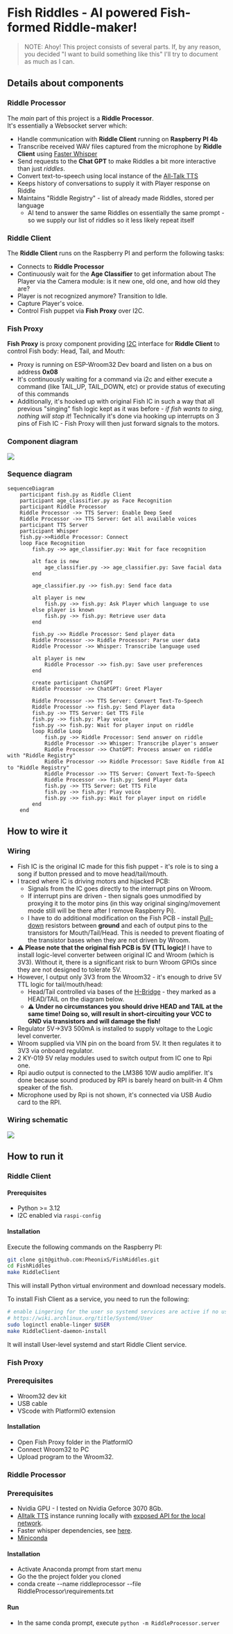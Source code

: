 # Fish Riddles - AI powered Fish-formed Riddle-maker!

> NOTE: Ahoy! This project consists of several parts. If, by any reason, you decided "I want to build something like this" I'll try to document as much as I can.

## Details about components
### Riddle Processor

The *main* part of this project is a __Riddle Processor__.  
It's essentially a Websocket server which:  
* Handle communication with __Riddle Client__ running on __Raspberry PI 4b__
* Transcribe received WAV files captured from the microphone by __Riddle Client__ using [Faster Whisper](https://github.com/SYSTRAN/faster-whisper)
* Send requests to the __Chat GPT__ to make Riddles a bit more interactive than just _riddles_.
* Convert text-to-speech using local instance of the [All-Talk TTS](https://github.com/erew123/alltalk_tts)
* Keeps history of conversations to supply it with Player response on Riddle
* Maintains "Riddle Registry" - list of already made Riddles, stored per language
    * AI tend to answer the same Riddles on essentially the same prompt - so we supply our list of riddles so it less likely repeat itself

### Riddle Client

The __Riddle Client__ runs on the Raspberry PI and perform the following tasks:
* Connects to __Riddle Processor__
* Continuously wait for the __Age Classifier__ to get information about The Player via the Camera module: is it new one, old one, and how old they are?
* Player is not recognized anymore? Transition to Idle.
* Capture Player's voice.
* Control Fish puppet via **Fish Proxy** over I2C.

### Fish Proxy

__Fish Proxy__ is proxy component providing [I2C](https://en.wikipedia.org/wiki/I²C) interface for __Riddle Client__ to control Fish body: Head, Tail, and Mouth:
* Proxy is running on ESP-Wroom32 Dev board and listen on a bus on address __0x08__
* It's continuously waiting for a command via i2c and either execute a command (like TAIL_UP, TAIL_DOWN, etc) or provide status of executing of this commands
* Additionally, it's hooked up with original Fish IC in such a way that all previous "singing" fish logic kept as it was before - _if fish wants to sing, nothing will stop it_! Technically it's done via hooking up interrupts on 3 pins of Fish IC - Fish Proxy will then just forward signals to the motors.


### Component diagram
![](./docs/high-level-overview.svg)

### Sequence diagram

```mermaid
sequenceDiagram
    participant fish.py as Riddle Client
    participant age_classifier.py as Face Recognition
    participant Riddle Processor
    Riddle Processor ->> TTS Server: Enable Deep Seed
    Riddle Processor ->> TTS Server: Get all available voices
    participant TTS Server
    participant Whisper
    fish.py->>Riddle Processor: Connect
    loop Face Recognition
        fish.py ->> age_classifier.py: Wait for face recognition
        
        alt face is new
            age_classifier.py ->> age_classifier.py: Save facial data
        end
        
        age_classifier.py ->> fish.py: Send face data
        
        alt player is new
            fish.py ->> fish.py: Ask Player which language to use
        else player is known
            fish.py ->> fish.py: Retrieve user data
        end
        
        fish.py ->> Riddle Processor: Send player data
        Riddle Processor ->> Riddle Processor: Parse user data
        Riddle Processor ->> Whisper: Transcribe language used
        
        alt player is new
            Riddle Processor ->> fish.py: Save user preferences
        end

        create participant ChatGPT
        Riddle Processor ->> ChatGPT: Greet Player
        
        Riddle Processor ->> TTS Server: Convert Text-To-Speech
        Riddle Processor ->> fish.py: Send Player data
        fish.py ->> TTS Server: Get TTS File
        fish.py ->> fish.py: Play voice
        fish.py ->> fish.py: Wait for player input on riddle
        loop Riddle Loop
            fish.py ->> Riddle Processor: Send answer on riddle
            Riddle Processor ->> Whisper: Transcribe player's answer
            Riddle Processor ->> ChatGPT: Process answer on riddle with "Riddle Registry"
            Riddle Processor ->> Riddle Processor: Save Riddle from AI to "Riddle Registry"
            Riddle Processor ->> TTS Server: Convert Text-To-Speech
            Riddle Processor ->> fish.py: Send Player data
            fish.py ->> TTS Server: Get TTS File
            fish.py ->> fish.py: Play voice
            fish.py ->> fish.py: Wait for player input on riddle
        end
    end
```

## How to wire it

### Wiring

- Fish IC is the original IC made for this fish puppet - it's role is to sing a song if button pressed and to move head/tail/mouth.
- I traced where IC is driving motors and hijacked PCB:
    - Signals from the IC goes directly to the interrupt pins on Wroom.
    - If interrupt pins are driven - then signals goes unmodified by proxying it to the motor pins (in this way original singing/movement mode still will be there after I remove Raspberry Pi).
    - I have to do additional modification on the Fish PCB - install [Pull-down](https://www.electronics-tutorials.ws/logic/pull-up-resistor.html) resistors between **ground** and each of output pins to the transistors for Mouth/Tail/Head. This is needed to prevent floating of the transistor bases when they are not driven by Wroom.
- **⚠ Please note that the original fish PCB is 5V (TTL logic)!** I have to install logic-level converter between original IC and Wroom (which is 3V3). Without it, there is a significant risk to burn Wroom GPIOs since they are not designed to tolerate 5V.
- However, I output only 3V3 from the Wroom32 - it's enough to drive 5V TTL logic for tail/mouth/head:
    - Head/Tail controlled via bases of the [H-Bridge](https://en.wikipedia.org/wiki/H-bridge#:~:text=An%20H%2Dbridge%20is%20an,to%20run%20forwards%20or%20backwards.) - they marked as a HEAD/TAIL on the diagram below.
    - **⚠ Under no circumstances you should drive HEAD and TAIL at the same time! Doing so, will result in short-circuiting your VCC to GND via transistors and will damage the fish!**
- Regulator 5V->3V3 500mA is installed to supply voltage to the Logic level converter.
- Wroom supplied via VIN pin on the board from 5V. It then regulates it to 3V3 via onboard regulator.
- 2 KY-019 5V relay modules used to switch output from IC one to Rpi one.
- Rpi audio output is connected to the LM386 10W audio amplifier. It's done because sound produced by RPI is barely heard on built-in 4 Ohm speaker of the fish.
- Microphone used by Rpi is not shown, it's connected via USB Audio card to the RPI.


### Wiring schematic
![](./docs/Wiring.svg)

## How to run it

### Riddle Client
#### Prerequisites

- Python >= 3.12
- I2C enabled via `raspi-config`

#### Installation

Execute the following commands on the Raspberry PI:
```sh
git clone git@github.com:PheonixS/FishRiddles.git
cd FishRiddles
make RiddleClient
```

This will install Python virtual environment and download necessary models.

To install Fish Client as a service, you need to run the following:
```sh
# enable Lingering for the user so systemd services are active if no user session is active
# https://wiki.archlinux.org/title/Systemd/User
sudo loginctl enable-linger $USER
make RiddleClient-daemon-install
```

It will install User-level systemd and start Riddle Client service.

### Fish Proxy
### Prerequisites

- Wroom32 dev kit
- USB cable
- VScode with PlatformIO extension

#### Installation

- Open Fish Proxy folder in the PlatformIO
- Connect Wroom32 to PC
- Upload program to the Wroom32.

### Riddle Processor
### Prerequisites

- Nvidia GPU - I tested on Nvidia Geforce 3070 8Gb.
- [Alltalk TTS](https://github.com/erew123/alltalk_tts) instance running locally with [exposed API for the local network](https://github.com/erew123/alltalk_tts/tree/main?tab=readme-ov-file#-changing-alltalks-ip-address--accessing-alltalk-over-your-network).
- Faster whisper dependencies, see [here](https://github.com/erew123/alltalk_tts/tree/main?tab=readme-ov-file#-changing-alltalks-ip-address--accessing-alltalk-over-your-network).
- [Miniconda](https://docs.conda.io/projects/conda/en/latest/user-guide/install/windows.html)

#### Installation

- Activate Anaconda prompt from start menu
- Go the the project folder you cloned
- conda create --name riddleprocessor --file RiddleProcessor\requirements.txt

#### Run

- In the same conda prompt, execute `python -m RiddleProcessor.server`

